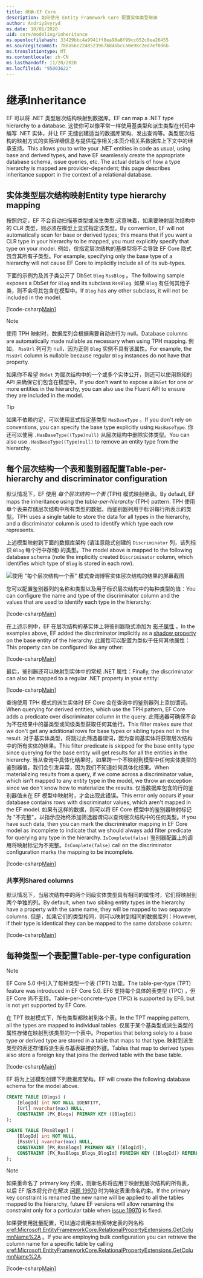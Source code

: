 ```yaml
---
title: 继承-EF Core
description: 如何使用 Entity Framework Core 配置实体类型继承
author: AndriySvyryd
ms.date: 10/01/2020
uid: core/modeling/inheritance
ms.openlocfilehash: 33429bbc4a9941ff8ea98a8f99cc652c8ea26455
ms.sourcegitcommit: 788a56c2248523967b846bcca0e98c2ed7ef0d6b
ms.translationtype: MT
ms.contentlocale: zh-CN
ms.lasthandoff: 11/20/2020
ms.locfileid: "95003622"
---
```

# <a name="inheritance"></a><span data-ttu-id="e4311-103">继承</span><span class="sxs-lookup"><span data-stu-id="e4311-103">Inheritance</span></span>

<span data-ttu-id="e4311-104">EF 可以将 .NET 类型层次结构映射到数据库。</span><span class="sxs-lookup"><span data-stu-id="e4311-104">EF can map a .NET type hierarchy to a database.</span></span> <span data-ttu-id="e4311-105">这使你可以像平常一样使用基类型和派生类型在代码中编写 .NET 实体，并让 EF 无缝创建适当的数据库架构、发出查询等。类型层次结构的映射方式的实际详细信息与提供程序相关;本页介绍关系数据库上下文中的继承支持。</span><span class="sxs-lookup"><span data-stu-id="e4311-105">This allows you to write your .NET entities in code as usual, using base and derived types, and have EF seamlessly create the appropriate database schema, issue queries, etc. The actual details of how a type hierarchy is mapped are provider-dependent; this page describes inheritance support in the context of a relational database.</span></span>

## <a name="entity-type-hierarchy-mapping"></a><span data-ttu-id="e4311-106">实体类型层次结构映射</span><span class="sxs-lookup"><span data-stu-id="e4311-106">Entity type hierarchy mapping</span></span>

<span data-ttu-id="e4311-107">按照约定，EF 不会自动扫描基类型或派生类型;这意味着，如果要映射层次结构中的 CLR 类型，则必须在模型上显式指定该类型。</span><span class="sxs-lookup"><span data-stu-id="e4311-107">By convention, EF will not automatically scan for base or derived types; this means that if you want a CLR type in your hierarchy to be mapped, you must explicitly specify that type on your model.</span></span> <span data-ttu-id="e4311-108">例如，仅指定层次结构的基类型将不会导致 EF Core 隐式包含其所有子类型。</span><span class="sxs-lookup"><span data-stu-id="e4311-108">For example, specifying only the base type of a hierarchy will not cause EF Core to implicitly include all of its sub-types.</span></span>

<span data-ttu-id="e4311-109">下面的示例为及其子类公开了 DbSet `Blog` `RssBlog` 。</span><span class="sxs-lookup"><span data-stu-id="e4311-109">The following sample exposes a DbSet for `Blog` and its subclass `RssBlog`.</span></span> <span data-ttu-id="e4311-110">如果 `Blog` 有任何其他子类，则不会将其包含在模型中。</span><span class="sxs-lookup"><span data-stu-id="e4311-110">If `Blog` has any other subclass, it will not be included in the model.</span></span>

[!code-csharp[Main](../../../samples/core/Modeling/Conventions/InheritanceDbSets.cs?name=InheritanceDbSets&highlight=3-4)]

> [!NOTE]
> <span data-ttu-id="e4311-111">使用 TPH 映射时，数据库列会根据需要自动进行为 null。</span><span class="sxs-lookup"><span data-stu-id="e4311-111">Database columns are automatically made nullable as necessary when using TPH mapping.</span></span> <span data-ttu-id="e4311-112">例如， `RssUrl` 列可为 null，因为正则 `Blog` 实例不具有该属性。</span><span class="sxs-lookup"><span data-stu-id="e4311-112">For example, the `RssUrl` column is nullable because regular `Blog` instances do not have that property.</span></span>

<span data-ttu-id="e4311-113">如果你不希望 `DbSet` 为层次结构中的一个或多个实体公开，则还可以使用熟知的 API 来确保它们包含在模型中。</span><span class="sxs-lookup"><span data-stu-id="e4311-113">If you don't want to expose a `DbSet` for one or more entities in the hierarchy, you can also use the Fluent API to ensure they are included in the model.</span></span>

> [!TIP]
> <span data-ttu-id="e4311-114">如果不依赖约定，可以使用显式指定基类型 `HasBaseType` 。</span><span class="sxs-lookup"><span data-stu-id="e4311-114">If you don't rely on conventions, you can specify the base type explicitly using `HasBaseType`.</span></span> <span data-ttu-id="e4311-115">你还可以使用 `.HasBaseType((Type)null)` 从层次结构中删除实体类型。</span><span class="sxs-lookup"><span data-stu-id="e4311-115">You can also use `.HasBaseType((Type)null)` to remove an entity type from the hierarchy.</span></span>

## <a name="table-per-hierarchy-and-discriminator-configuration"></a><span data-ttu-id="e4311-116">每个层次结构一个表和鉴别器配置</span><span class="sxs-lookup"><span data-stu-id="e4311-116">Table-per-hierarchy and discriminator configuration</span></span>

<span data-ttu-id="e4311-117">默认情况下，EF 使用 *每个层次结构一个表* (TPH) 模式映射继承。</span><span class="sxs-lookup"><span data-stu-id="e4311-117">By default, EF maps the inheritance using the *table-per-hierarchy* (TPH) pattern.</span></span> <span data-ttu-id="e4311-118">TPH 使用单个表来存储层次结构中所有类型的数据，而鉴别器列用于标识每行所表示的类型。</span><span class="sxs-lookup"><span data-stu-id="e4311-118">TPH uses a single table to store the data for all types in the hierarchy, and a discriminator column is used to identify which type each row represents.</span></span>

<span data-ttu-id="e4311-119">上述模型映射到下面的数据库架构 (请注意隐式创建的 `Discriminator` 列，该列标识 `Blog` 每个行中存储) 的类型。</span><span class="sxs-lookup"><span data-stu-id="e4311-119">The model above is mapped to the following database schema (note the implicitly created `Discriminator` column, which identifies which type of `Blog` is stored in each row).</span></span>

![使用 "每个层次结构一个表" 模式查询博客实体层次结构的结果的屏幕截图](_static/inheritance-tph-data.png)

<span data-ttu-id="e4311-121">您可以配置鉴别器列的名称和类型以及用于标识层次结构中的每种类型的值：</span><span class="sxs-lookup"><span data-stu-id="e4311-121">You can configure the name and type of the discriminator column and the values that are used to identify each type in the hierarchy:</span></span>

[!code-csharp[Main](../../../samples/core/Modeling/FluentAPI/DiscriminatorConfiguration.cs?name=DiscriminatorConfiguration&highlight=4-6)]

<span data-ttu-id="e4311-122">在上述示例中，EF 在层次结构的基实体上将鉴别器隐式添加为 [影子属性](xref:core/modeling/shadow-properties) 。</span><span class="sxs-lookup"><span data-stu-id="e4311-122">In the examples above, EF added the discriminator implicitly as a [shadow property](xref:core/modeling/shadow-properties) on the base entity of the hierarchy.</span></span> <span data-ttu-id="e4311-123">此属性可以配置为类似于任何其他属性：</span><span class="sxs-lookup"><span data-stu-id="e4311-123">This property can be configured like any other:</span></span>

[!code-csharp[Main](../../../samples/core/Modeling/FluentAPI/DiscriminatorPropertyConfiguration.cs?name=DiscriminatorPropertyConfiguration&highlight=4-5)]

<span data-ttu-id="e4311-124">最后，鉴别器还可以映射到实体中的常规 .NET 属性：</span><span class="sxs-lookup"><span data-stu-id="e4311-124">Finally, the discriminator can also be mapped to a regular .NET property in your entity:</span></span>

[!code-csharp[Main](../../../samples/core/Modeling/FluentAPI/NonShadowDiscriminator.cs?name=NonShadowDiscriminator&highlight=4)]

<span data-ttu-id="e4311-125">查询使用 TPH 模式的派生实体时 EF Core 会在查询中的鉴别器列上添加谓词。</span><span class="sxs-lookup"><span data-stu-id="e4311-125">When querying for derived entities, which use the TPH pattern, EF Core adds a predicate over discriminator column in the query.</span></span> <span data-ttu-id="e4311-126">此筛选器可确保不会为不在结果中的基类型或同级类型获取任何其他行。</span><span class="sxs-lookup"><span data-stu-id="e4311-126">This filter makes sure that we don't get any additional rows for base types or sibling types not in the result.</span></span> <span data-ttu-id="e4311-127">对于基实体类型，将跳过此筛选器谓词，因为查询基实体将获取层次结构中的所有实体的结果。</span><span class="sxs-lookup"><span data-stu-id="e4311-127">This filter predicate is skipped for the base entity type since querying for the base entity will get results for all the entities in the hierarchy.</span></span> <span data-ttu-id="e4311-128">当从查询中具体化结果时，如果跨一个不映射到模型中任何实体类型的鉴别器值，我们会引发异常，因为我们不知道如何具体化结果。</span><span class="sxs-lookup"><span data-stu-id="e4311-128">When materializing results from a query, if we come across a discriminator value, which isn't mapped to any entity type in the model, we throw an exception since we don't know how to materialize the results.</span></span> <span data-ttu-id="e4311-129">仅当数据库包含的行的鉴别器值未在 EF 模型中映射时，才会出现此错误。</span><span class="sxs-lookup"><span data-stu-id="e4311-129">This error only occurs if your database contains rows with discriminator values, which aren't mapped in the EF model.</span></span> <span data-ttu-id="e4311-130">如果有这样的数据，则可以将 EF Core 模型中的鉴别器映射标记为 "不完整"，以指示应始终添加筛选器谓词以查询层次结构中的任何类型。</span><span class="sxs-lookup"><span data-stu-id="e4311-130">If you have such data, then you can mark the discriminator mapping in EF Core model as incomplete to indicate that we should always add filter predicate for querying any type in the hierarchy.</span></span> <span data-ttu-id="e4311-131">`IsComplete(false)` 鉴别器配置上的调用将映射标记为不完整。</span><span class="sxs-lookup"><span data-stu-id="e4311-131">`IsComplete(false)` call on the discriminator configuration marks the mapping to be incomplete.</span></span>

[!code-csharp[Main](../../../samples/core/Modeling/FluentAPI/DiscriminatorMappingIncomplete.cs?name=DiscriminatorMappingIncomplete&highlight=5)]

### <a name="shared-columns"></a><span data-ttu-id="e4311-132">共享列</span><span class="sxs-lookup"><span data-stu-id="e4311-132">Shared columns</span></span>

<span data-ttu-id="e4311-133">默认情况下，当层次结构中的两个同级实体类型具有相同的属性时，它们将映射到两个单独的列。</span><span class="sxs-lookup"><span data-stu-id="e4311-133">By default, when two sibling entity types in the hierarchy have a property with the same name, they will be mapped to two separate columns.</span></span> <span data-ttu-id="e4311-134">但是，如果它们的类型相同，则可以映射到相同的数据库列：</span><span class="sxs-lookup"><span data-stu-id="e4311-134">However, if their type is identical they can be mapped to the same database column:</span></span>

[!code-csharp[Main](../../../samples/core/Modeling/FluentAPI/SharedTPHColumns.cs?name=SharedTPHColumns&highlight=9,13)]

## <a name="table-per-type-configuration"></a><span data-ttu-id="e4311-135">每种类型一个表配置</span><span class="sxs-lookup"><span data-stu-id="e4311-135">Table-per-type configuration</span></span>

> [!NOTE]
> <span data-ttu-id="e4311-136">EF Core 5.0 中引入了每种类型一个表 (TPT) 功能。</span><span class="sxs-lookup"><span data-stu-id="e4311-136">The table-per-type (TPT) feature was introduced in EF Core 5.0.</span></span> <span data-ttu-id="e4311-137">EF6 支持每个具体的表类型 (TPC) ，但 EF Core 尚不支持。</span><span class="sxs-lookup"><span data-stu-id="e4311-137">Table-per-concrete-type (TPC) is supported by EF6, but is not yet supported by EF Core.</span></span>

<span data-ttu-id="e4311-138">在 TPT 映射模式下，所有类型都映射到各个表。</span><span class="sxs-lookup"><span data-stu-id="e4311-138">In the TPT mapping pattern, all the types are mapped to individual tables.</span></span> <span data-ttu-id="e4311-139">仅属于某个基类型或派生类型的属性存储在映射到该类型的一个表中。</span><span class="sxs-lookup"><span data-stu-id="e4311-139">Properties that belong solely to a base type or derived type are stored in a table that maps to that type.</span></span> <span data-ttu-id="e4311-140">映射到派生类型的表还存储将派生表与基表联接的外键。</span><span class="sxs-lookup"><span data-stu-id="e4311-140">Tables that map to derived types also store a foreign key that joins the derived table with the base table.</span></span>

[!code-csharp[Main](../../../samples/core/Modeling/FluentAPI/TPTConfiguration.cs?name=TPTConfiguration)]

<span data-ttu-id="e4311-141">EF 将为上述模型创建下列数据库架构。</span><span class="sxs-lookup"><span data-stu-id="e4311-141">EF will create the following database schema for the model above.</span></span>

```sql
CREATE TABLE [Blogs] (
    [BlogId] int NOT NULL IDENTITY,
    [Url] nvarchar(max) NULL,
    CONSTRAINT [PK_Blogs] PRIMARY KEY ([BlogId])
);

CREATE TABLE [RssBlogs] (
    [BlogId] int NOT NULL,
    [RssUrl] nvarchar(max) NULL,
    CONSTRAINT [PK_RssBlogs] PRIMARY KEY ([BlogId]),
    CONSTRAINT [FK_RssBlogs_Blogs_BlogId] FOREIGN KEY ([BlogId]) REFERENCES [Blogs] ([BlogId]) ON DELETE NO ACTION
);
```

> [!NOTE]
> <span data-ttu-id="e4311-142">如果重命名了 primary key 约束，则新名称将应用于映射到层次结构的所有表，以后 EF 版本将允许在解决 [问题 19970](https://github.com/dotnet/efcore/issues/19970) 时为特定表重命名约束。</span><span class="sxs-lookup"><span data-stu-id="e4311-142">If the primary key constraint is renamed the new name will be applied to all the tables mapped to the hierarchy, future EF versions will allow renaming the constraint only for a particular table when [issue 19970](https://github.com/dotnet/efcore/issues/19970) is fixed.</span></span>

<span data-ttu-id="e4311-143">如果要使用批量配置，可以通过调用来检索特定表的列名称 <xref:Microsoft.EntityFrameworkCore.RelationalPropertyExtensions.GetColumnName%2A> 。</span><span class="sxs-lookup"><span data-stu-id="e4311-143">If you are employing bulk configuration you can retrieve the column name for a specific table by calling <xref:Microsoft.EntityFrameworkCore.RelationalPropertyExtensions.GetColumnName%2A>.</span></span>

[!code-csharp[Main](../../../samples/core/Modeling/FluentAPI/TPTConfiguration.cs?name=Metadata&highlight=10)]

